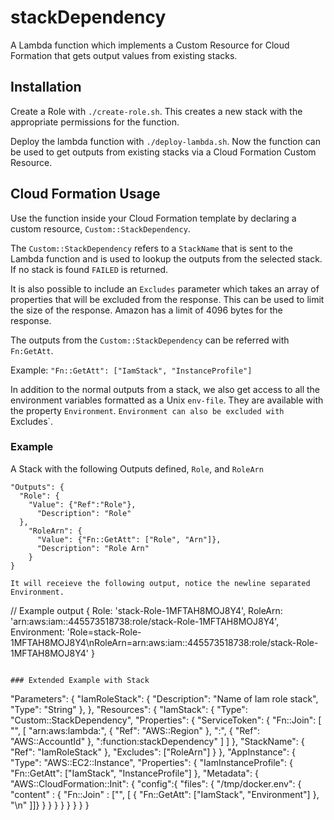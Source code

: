 # stackDependency

A Lambda function which implements a Custom Resource for Cloud Formation that
gets output values from existing stacks.

## Installation

Create a Role with `./create-role.sh`. This creates a new stack with the
appropriate permissions for the function.

Deploy the lambda function with `./deploy-lambda.sh`. Now the function can be
used to get outputs from existing stacks via a Cloud Formation Custom Resource.

## Cloud Formation Usage

Use the function inside your Cloud Formation template by declaring a custom
resource, `Custom::StackDependency`.

The `Custom::StackDependency` refers to a `StackName` that is sent to the
Lambda function and is used to lookup the outputs from the selected stack. If
no stack is found `FAILED` is returned.

It is also possible to include an `Excludes` parameter which takes an array of
properties that will be excluded from the response. This can be used to limit
the size of the response. Amazon has a limit of 4096 bytes for the response.

The outputs from the `Custom::StackDependency` can be referred with `Fn:GetAtt`.

Example: `"Fn::GetAtt": ["IamStack", "InstanceProfile"]`

In addition to the normal outputs from a stack, we also get access to all the
environment variables formatted as a Unix `env-file`. They are available with
the property `Environment`. `Environment can also be excluded with `Excludes`.

### Example

A Stack with the following Outputs defined, `Role`, and `RoleArn`

```
"Outputs": {
  "Role": {
    "Value": {"Ref":"Role"},
      "Description": "Role"
  },
    "RoleArn": {
      "Value": {"Fn::GetAtt": ["Role", "Arn"]},
      "Description": "Role Arn"
    }
}

It will receieve the following output, notice the newline separated
Environment.
```
// Example output
{
  Role: 'stack-Role-1MFTAH8MOJ8Y4',
  RoleArn: 'arn:aws:iam::445573518738:role/stack-Role-1MFTAH8MOJ8Y4',
  Environment: 'Role=stack-Role-1MFTAH8MOJ8Y4\nRoleArn=arn:aws:iam::445573518738:role/stack-Role-1MFTAH8MOJ8Y4'
 }
```

### Extended Example with Stack

```
"Parameters": {
  "IamRoleStack": {
    "Description": "Name of Iam role stack",
    "Type": "String"
  },
},
"Resources": {
  "IamStack": {
    "Type": "Custom::StackDependency",
    "Properties": {
      "ServiceToken": { "Fn::Join": [ "", [
        "arn:aws:lambda:",
        { "Ref": "AWS::Region" },
        ":",
        { "Ref": "AWS::AccountId" },
        ":function:stackDependency"
      ] ] },
      "StackName": { "Ref": "IamRoleStack" },
      "Excludes": ["RoleArn"]
    }
  },
  "AppInstance": {
    "Type": "AWS::EC2::Instance",
    "Properties": {
      "IamInstanceProfile": {
        "Fn::GetAtt": ["IamStack", "InstanceProfile"]
      },
      "Metadata": {
        "AWS::CloudFormation::Init": {
          "config":{
            "files": {
              "/tmp/docker.env": {
                "content" :  { "Fn::Join" : ["", [
                  { "Fn::GetAtt": ["IamStack", "Environment"] },
                  "\n"
                ]]}
              }
            }
          }
        }
      }
    }
  }
}
```


